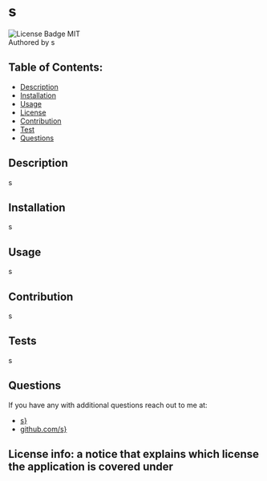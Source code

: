 # s
![License Badge MIT](https://img.shields.io/badge/license-MIT-blue)  
Authored by s  

## Table of Contents:
  - [Description](#Description)
  - [Installation](#Installation)
  - [Usage](#Usage)
  - [License](#license)
  - [Contribution](#Contribution)
  - [Test](#Test)
  - [Questions](#Questions)


## Description  
  s

## Installation  
  s
 
## Usage  
s

## Contribution  
  s
 
## Tests  
  s
  
## Questions  
If you have any with additional questions reach out to me at:  
  * [s}](s)  
  * [github.com/s}](https://github.com/s)  
  
  ## License  info: a notice that explains which license the application is covered under
    
    
